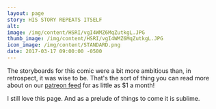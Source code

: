 ```yaml
---
layout: page
story: HIS STORY REPEATS ITSELF
alt:
image: /img/content/HSRI/vgI4WMZ6MqZutkgL.JPG
thumb_image: /img/content/HSRI/vgI4WMZ6MqZutkgL.JPG
icon_image: /img/content/STANDARD.png
date: 2017-03-17 09:00:00 -0500
---
```

The storyboards for this comic were a bit more ambitious than, in retrospect, it was wise to be. That's the sort of thing you can read more about on our [patreon feed](https://www.patreon.com/fabelaro) for as little as $1 a month!

I still love this page. And as a prelude of things to come it is sublime.
